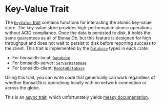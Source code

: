 # Key-Value Trait

The [`KeyValue` trait][keyvalue] contains functions for interacting the atomic key-value store. The key-value store provides high-performance atomic operations without ACID compliance. Once the data is persisted to disk, it holds the same guarantees as all of BonsaiDb, but this feature is designed for high throughput and does not wait to persist to disk before reporting success to the client. This trait is implemented by the [`Database`](../about/concepts/database.md) types in each crate:

- For bonsaidb-local: [`Database`]({{DOCS_BASE_URL}}/bonsaidb/local/struct.Database.html)
- For bonsaidb-server: [`ServerDatabase`]({{DOCS_BASE_URL}}/bonsaidb/server/struct.ServerDatabase.html)
- For bonsaidb-client: [`RemoteDatabase`]({{DOCS_BASE_URL}}/bonsaidb/client/struct.RemoteDatabase.html)

Using this trait, you can write code that generically can work regardless of whether BonsaiDb is operationg locally with no network connection or across the globe.

This is an [async trait](https://crates.io/crates/async-trait), which unfortunately yields [messy documentation][keyvalue].

[keyvalue]: {{DOCS_BASE_URL}}/bonsaidb/core/keyvalue/trait.KeyValue.html
